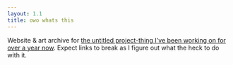 ```yaml
---
layout: 1.1
title: owo whats this
---
```

Website & art archive for <a href="https://www.deviantart.com/a-flyleaf/gallery?q=%23unmooredrandos" target="_blank">the untitled project-thing I've been working on for over a year now</a>. Expect links to break as I figure out what the heck to do with it.

<!--hiding this until up-to-date, or at least done through 2021
## updates
<ul>
	{%for post in site.posts%}<li><a href="{{post.url}}">{{post.title}}</a></li>{%endfor%}
</ul>
-->